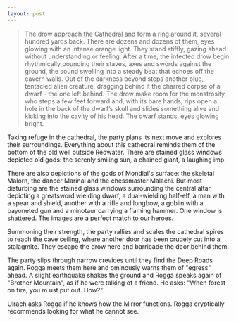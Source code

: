 ```yaml
---
layout: post
---
```


>The drow approach the Cathedral and form a ring around it, several hundred yards back. There are dozens and dozens of them, eyes glowing with an intense orange light. They stand stiffly, gazing ahead without understanding or feeling. After a time, the infected drow begin rhythmically pounding their staves, axes and swords against the ground, the sound swelling into a steady beat that echoes off the cavern walls. Out of the darkness beyond steps another blue, tentacled alien creature, dragging behind it the charred corpse of a dwarf - the one left behind. The drow make room for the monstrosity, who steps a few feet forward and, with its bare hands, rips open a hole in the back of the dwarf’s skull and slides something alive and kicking into the cavity of his head. The dwarf stands, eyes glowing bright. 

Taking refuge in the cathedral, the party plans its next move and explores their surroundings. Everything about this cathedral reminds them of the bottom of the old well outside Redwater. There are stained glass windows depicted old gods: the serenly smiling sun, a chained giant, a laughing imp. 

There are also depictions of the gods of Mondial's surface: the skeletal Malorn, the dancer Marinal and the chessmaster Malachi. But most disturbing are the stained glass windows surrounding the central altar, depicting a greatsword wielding dwarf, a dual-wielding half-elf, a man with a spear and shield, another with a rifle and longbow, a goblin with a bayoneted gun and a minotaur carrying a flaming hammer. One window is shattered. The images are a perfect match to our heroes. 

Summoning their strength, the party rallies and scales the cathedral spires to reach the cave ceiling, where another door has been crudely cut into a stalagmite. They escape the drow here and barricade the door behind them. 

The party slips through narrow crevices until they find the Deep Roads again. Rogga meets them here and ominously warns them of "egress" ahead. A slight earthquake shakes the ground and Rogga speaks again of "Brother Mountain", as if he were talking of a friend. He asks: "When forest on fire, you m ust put out. How?" 

Ulrach asks Rogga if he knows how the Mirror functions. Rogga cryptically recommends looking for what he cannot see. 